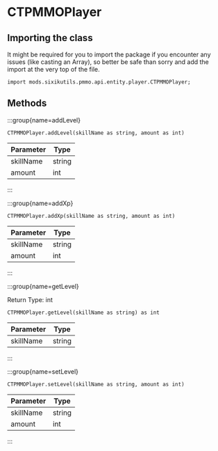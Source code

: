 # CTPMMOPlayer

## Importing the class

It might be required for you to import the package if you encounter any issues (like casting an Array), so better be safe than sorry and add the import at the very top of the file.
```zenscript
import mods.sixikutils.pmmo.api.entity.player.CTPMMOPlayer;
```


## Methods

:::group{name=addLevel}

```zenscript
CTPMMOPlayer.addLevel(skillName as string, amount as int)
```

| Parameter |  Type  |
|-----------|--------|
| skillName | string |
| amount    | int    |


:::

:::group{name=addXp}

```zenscript
CTPMMOPlayer.addXp(skillName as string, amount as int)
```

| Parameter |  Type  |
|-----------|--------|
| skillName | string |
| amount    | int    |


:::

:::group{name=getLevel}

Return Type: int

```zenscript
CTPMMOPlayer.getLevel(skillName as string) as int
```

| Parameter |  Type  |
|-----------|--------|
| skillName | string |


:::

:::group{name=setLevel}

```zenscript
CTPMMOPlayer.setLevel(skillName as string, amount as int)
```

| Parameter |  Type  |
|-----------|--------|
| skillName | string |
| amount    | int    |


:::


